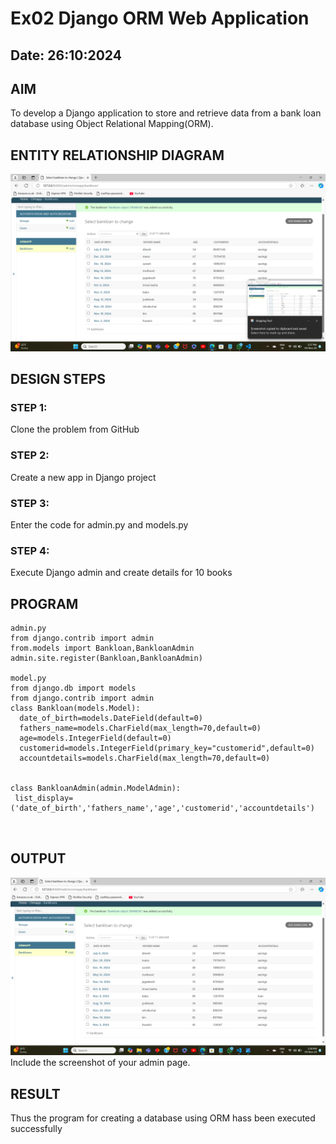 # Ex02 Django ORM Web Application
## Date: 26:10:2024

## AIM
To develop a Django application to store and retrieve data from a bank loan database using Object Relational Mapping(ORM).

## ENTITY RELATIONSHIP DIAGRAM
![alt text](image.png)


## DESIGN STEPS

### STEP 1:
Clone the problem from GitHub

### STEP 2:
Create a new app in Django project

### STEP 3:
Enter the code for admin.py and models.py

### STEP 4:
Execute Django admin and create details for 10 books

## PROGRAM
```
admin.py
from django.contrib import admin
from.models import Bankloan,BankloanAdmin
admin.site.register(Bankloan,BankloanAdmin)

model.py
from django.db import models
from django.contrib import admin
class Bankloan(models.Model):
  date_of_birth=models.DateField(default=0)
  fathers_name=models.CharField(max_length=70,default=0)
  age=models.IntegerField(default=0)
  customerid=models.IntegerField(primary_key="customerid",default=0) 
  accountdetails=models.CharField(max_length=70,default=0)


class BankloanAdmin(admin.ModelAdmin):
 list_display=('date_of_birth','fathers_name','age','customerid','accountdetails')



```

## OUTPUT

![alt text](<Screenshot 2024-11-04 145844.png>)
Include the screenshot of your admin page.


## RESULT
Thus the program for creating a database using ORM hass been executed successfully
